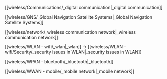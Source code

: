 [[wireless/Communications/_digital communication|_digital communication]]

[[wireless/GNS/_Global Navigation Satellite Systems|_Global Navigation Satellite Systems]]

[[wireless/network/_wireless communication network|_wireless communication network]]

[[wireless/WLAN - wifi/_wlan|_wlan]] -> [[wireless/WLAN - wifi/Security/_security issues in WLAN|_security issues in WLAN]]

[[wireless/WPAN - bluetooth/_bluetooth|_bluetooth]]

[[wireless/WWAN - mobile/_mobile network|_mobile network]]

